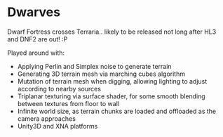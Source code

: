 Dwarves
=======
Dwarf Fortress crosses Terraria.. likely to be released not long after HL3 and DNF2 are out! :P

Played around with:
 * Applying Perlin and Simplex noise to generate terrain
 * Generating 3D terrain mesh via marching cubes algorithm
 * Mutation of terrain mesh when digging, allowing lighting to adjust according to nearby sources
 * Triplanar texturing via surface shader, for some smooth blending between textures from floor to wall
 * Infinite world size, as terrain chunks are loaded and offloaded as the camera approaches
 * Unity3D and XNA platforms
